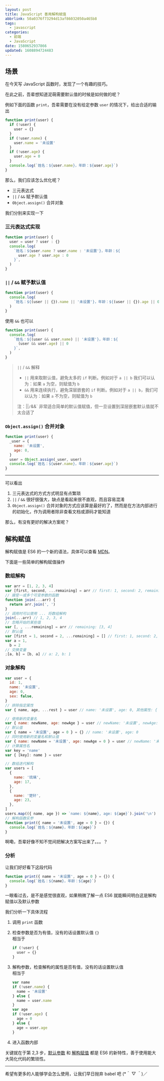 ```yaml
---
layout: post
title: JavaScript 善用解构赋值
abbrlink: 50a0376f73294d13af86032050a465b8
tags:
  - javascript
categories:
  - 前端
  - JavaScript
date: 1580652937866
updated: 1608894724483
---
```


## 场景

在今天写 JavaScript 函数时，发现了一个有趣的技巧。

在此之前，吾辈想知道泥萌需要默认值的时候是如何做的呢？

例如下面的函数 `print`，吾辈需要在没有给定参数 `user` 的情况下，给出合适的输出

```js
function print(user) {
  if (!user) {
    user = {}
  }
  if (!user.name) {
    user.name = '未设置'
  }
  if (!user.age) {
    user.age = 0
  }
  console.log(`姓名：${user.name}，年龄：${user.age}`)
}
```

那么，我们应该怎么优化呢？

*   三元表达式
*   `||` / `&&` 赋予默认值
*   `Object.assign()` 合并对象

我们分别来实现一下

### 三元表达式实现

```js
function print(user) {
  user = user ? user : {}
  console.log(
    `姓名：${user.name ? user.name : '未设置'}，年龄：${
      user.age ? user.age : 0
    }`,
  )
}
```

### `||` / `&&` 赋予默认值

```js
function print(user) {
  console.log(
    `姓名：${(user || {}).name || '未设置'}，年龄：${(user || {}).age || 0}`,
  )
}
```

使用 `&&` 也可以

```js
function print(user) {
  console.log(
    `姓名：${(user && user.name) || '未设置'}，年龄：${
      (user && user.age) || 0
    }`,
  )
}
```

> `||` / `&&` 解释
>
> *   `||` 用来取默认值，避免太多的 `if` 判断。例如对于 `a || b` 我们可以认为：如果 `a` 为空，则赋值为 `b`
> *   `&&` 用来连续执行，避免深层嵌套的 `if` 判断。例如对于 `a || b`，我们可以认为：如果 `a` 不为空，则赋值为 `b`
>
> 注：||`/`&&\` 非常适合简单的默认值赋值，但一旦设置到深层嵌套默认值就不太合适了

### `Object.assign()` 合并对象

```js
function print(user) {
  _user = {
    name: '未设置',
    age: 0,
  }
  user = Object.assign(_user, user)
  console.log(`姓名：${user.name}，年龄：${user.age}`)
}
```

***

可以看出

1.  三元表达式的方式方式明显有点繁琐
2.  `||` / `&&` 很好很强大，缺点是看起来很不直观，而且容易混淆
3.  `Object.assign()` 合并对象的方式应该算是最好的了，然而是在方法内部进行的初始化，作为调用者除非查看文档或源码才能知道

那么，有没有更好的解决方案呢？

## 解构赋值

解构赋值是 ES6 的一个新的语法，具体可以查看 [MDN](https://developer.mozilla.org/zh-CN/docs/Web/JavaScript/Reference/Operators/Destructuring_assignment)。

下面是一些简单的解构赋值操作

### 数组解构

```js
var arr = [1, 2, 3, 4]
var [first, second, ...remaining] = arr // first: 1, second: 2, remaining: [3, 4]
// 接受一或多个可变参数的函数
function join(...arr) {
  return arr.join(', ')
}
// 调用时可以使用 ... 将数组解构
join(...arr) // 1, 2, 3, 4
// 忽略开始的某些值
var [, , ...remaining] = arr // remaining: [3, 4]
// 默认值
var [first = 1, second = 2, ...remaining] = [] // first: 1, second: 2, remaining:
var a = 1,
  b = 2
// 交换变量
;[a, b] = [b, a] // a: 2, b: 1
```

### 对象解构

```js
var user = {
  id: 1,
  name: '未设置',
  age: 0,
  sex: false,
}
// 排除指定属性
var { name, age, ...rest } = user // name: '未设置', age: 0, 其他属性: { "id": 1,"sex": false }

// 使用新的变量名
var { name: newName, age: newAge } = user // newName: '未设置', newAge: 0
// 默认值
var { name = '未设置', age = 0 } = {} // name: '未设置', age: 0
// 同时使用新的变量名和默认值
var { name: newName = '未设置', age: newAge = 0 } = user // newName: '未设置', newAge: 0
// 计算属性名
var key = 'name'
var { [key]: name } = user

// 数组迭代解构
var users = [
  {
    name: '琉璃',
    age: 17,
  },
  {
    name: '楚轩',
    age: 23,
  },
]
users.map(({ name, age }) => `name: ${name}, age: ${age}`).join('\n')
// 解构函数实参
function print({ name = '未设置', age = 0 } = {}) {
  console.log(`姓名：${name}，年龄：${age}`)
}
```

啊嘞，吾辈好像不知不觉间把解决方案写出来了。。。？

### 分析

让我们好好看下这段代码

```js
function print({ name = '未设置', age = 0 } = {}) {
  console.log(`姓名：${name}，年龄：${age}`)
}
```

一眼看过去，是不是感觉很直观，如果稍微了解一点 ES6 就能瞬间明白这是解构赋值以及默认参数

我们分析一下具体流程

1.  调用 `print` 函数

2.  检查参数是否为有值，没有的话设置默认值 `{}`\
    相当于

    ```js
    if (!user) {
      user = {}
    }
    ```

3.  解构参数，检查解构的属性是否有值，没有的话设置默认值\
    相当于

    ```js
    var name
    if (!user.name) {
      name = '未设置'
    } else {
      name = user.name
    }
    var age
    if (!user.age) {
      age = 0
    } else {
      age = user.age
    }
    ```

4.  进入函数内部

关键就在于第 2,3 步，[默认参数](https://developer.mozilla.org/zh-CN/docs/Web/JavaScript/Reference/Functions/Default_parameters) 和 [解构赋值](https://developer.mozilla.org/zh-CN/docs/Web/JavaScript/Reference/Operators/Destructuring_assignment) 都是 ES6 的新特性，善于使用能大大简化代码的繁琐性。

***

希望有更多的人能够学会怎么使用，让我们早日抛弃 babel 吧 (\*＾ ▽ ＾)／
